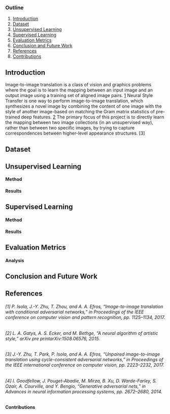 
### Outline
1. [Introduction](https://github.com/bethanystate/CS7641_project/blob/master/README.md#introduction)
2. [Dataset](https://github.com/bethanystate/CS7641_project/blob/master/README.md#dataset)
3. [Unsupervised Learning](https://github.com/bethanystate/CS7641_project/blob/master/README.md#unsupervised-learning)
4. [Supervised Learning](https://github.com/bethanystate/CS7641_project/blob/master/README.md#supervised-learning)
5. [Evaluation Metrics](https://github.com/bethanystate/CS7641_project/blob/master/README.md#evaluation-metrics)
6. [Conclusion and Future Work](https://github.com/bethanystate/CS7641_project/blob/master/README.md#conclusion-and-future-work)
7. [References](https://github.com/bethanystate/CS7641_project/blob/master/README.md#references)
8. [Contributions](https://github.com/bethanystate/CS7641_project/blob/master/README.md#contributions)

## Introduction
Image-to-image translation is a class of vision and graphics problems where the goal is to learn the
mapping between an input image and an output image using a training set of aligned image pairs. [1](https://github.com/bethanystate/CS7641_project/blob/master/README.md#1-p-isola-j-y-zhu-t-zhou-and-a-a-efros-image-to-image-translation-with-conditional)
Neural Style Transfer is one way to perform image-to-image translation, which synthesizes a novel
image by combining the content of one image with the style of another image-based on matching
the Gram matrix statistics of pre-trained deep features. [2](https://github.com/bethanystate/CS7641_project/blob/master/README.md#2-l-a-gatys-a-s-ecker-and-m-bethge-a-neural-algorithm-of-artistic-style-arxiv-preprint) The primary focus of this project is to
directly learn the mapping between two image collections (in an unsupervised way), rather than
between two specific images, by trying to capture correspondences between higher-level appearance
structures. [3]

## Dataset
## Unsupervised Learning
#### Method
#### Results
## Supervised Learning
#### Method
#### Results
## Evaluation Metrics
#### Analysis
## Conclusion and Future Work
## References
###### [1] P. Isola, J.-Y. Zhu, T. Zhou, and A. A. Efros, “Image-to-image translation with conditional adversarial networks,” in Proceedings of the IEEE conference on computer vision and pattern recognition, pp. 1125–1134, 2017.
###### [2] L. A. Gatys, A. S. Ecker, and M. Bethge, “A neural algorithm of artistic style,” arXiv pre printarXiv:1508.06576, 2015.
###### [3] J.-Y. Zhu, T. Park, P. Isola, and A. A. Efros, “Unpaired image-to-image translation using cycle-consistent adversarial networks,” in Proceedings of the IEEE international conference on computer vision, pp. 2223–2232, 2017.
###### [4] I. Goodfellow, J. Pouget-Abadie, M. Mirza, B. Xu, D. Warde-Farley, S. Ozair, A. Courville, and Y. Bengio, “Generative adversarial nets,” in Advances in neural information processing systems, pp. 2672–2680, 2014.
#### Contributions
